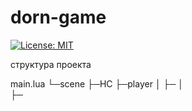# dorn-game

[![License: MIT](http://img.shields.io/badge/license-MIT-70a1fb.svg?style=flat)](https://github.com/gajjartejas/SMDImagePicker/blob/master/README.md)


структура проекта 

main.lua 
└─scene
      ├─HC
      ├─player
      │    ├─
      │     
      ├─
